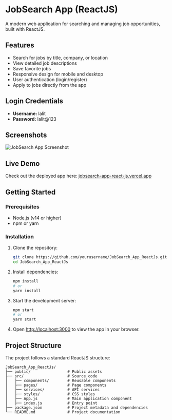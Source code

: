 # JobSearch App (ReactJS)

A modern web application for searching and managing job opportunities, built with ReactJS.

## Features

- Search for jobs by title, company, or location
- View detailed job descriptions
- Save favorite jobs
- Responsive design for mobile and desktop
- User authentication (login/register)
- Apply to jobs directly from the app

## Login Credentials

- **Username:** lalit  
- **Password:** lalit@123

## Screenshots

![JobSearch App Screenshot](./screenshots/main.png)

## Live Demo

Check out the deployed app here: [jobsearch-app-react-js.vercel.app](https://jobsearch-app-react-js.vercel.app)

## Getting Started

### Prerequisites

- Node.js (v14 or higher)
- npm or yarn

### Installation

1. Clone the repository:
    ```bash
    git clone https://github.com/yourusername/JobSearch_App_ReactJs.git
    cd JobSearch_App_ReactJs
    ```

2. Install dependencies:
    ```bash
    npm install
    # or
    yarn install
    ```

3. Start the development server:
    ```bash
    npm start
    # or
    yarn start
    ```

4. Open [http://localhost:3000](http://localhost:3000) to view the app in your browser.

## Project Structure

The project follows a standard ReactJS structure:

```
JobSearch_App_ReactJs/
├── public/                # Public assets
├── src/                   # Source code
│   ├── components/        # Reusable components
│   ├── pages/             # Page components
│   ├── services/          # API services
│   ├── styles/            # CSS styles
│   ├── App.js             # Main application component
│   ├── index.js           # Entry point
├── package.json           # Project metadata and dependencies
└── README.md              # Project documentation
``` 

